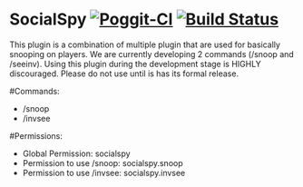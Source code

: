 # SocialSpy     [![Poggit-CI](https://poggit.pmmp.io/ci.badge/ggomezz/SocialSpy/SocialSpy)](https://poggit.pmmp.io/ci/ggomezz/SocialSpy/SocialSpy) [![Build Status](https://travis-ci.org/ggomezz/SocialSpy.svg?branch=master)](https://travis-ci.org/ggomezz/SocialSpy)

This plugin is a combination of multiple plugin that are used for basically snooping on players. We are currently developing 2 commands (/snoop and /seeinv). Using this plugin during the development stage is HIGHLY discouraged. Please do not use until is has its formal release.

#Commands:

- /snoop
- /invsee

#Permissions:

- Global Permission: socialspy
- Permission to use /snoop: socialspy.snoop
- Permission to use /invsee: socialspy.invsee
